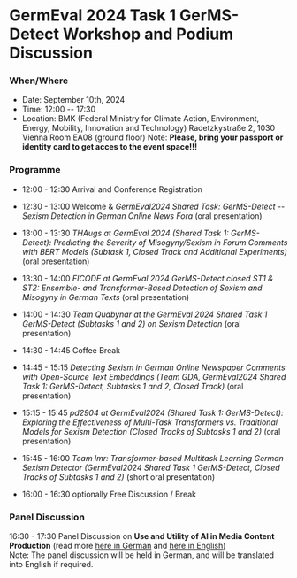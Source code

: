 # GermEval 2024 Task 1 GerMS-Detect Workshop and Podium Discussion

### When/Where

* Date: September 10th, 2024
* Time: 12:00 -- 17:30
* Location:
  BMK (Federal Ministry for Climate Action, Environment, Energy, Mobility, Innovation and Technology)
  Radetzkystraße 2, 1030 Vienna
  Room EA08 (ground floor)
  Note: **Please, bring your passport or identity card to get acces to the event space!!!**


### Programme

* 12:00 - 12:30 Arrival and Conference Registration
* 12:30 - 13:00 Welcome & *GermEval2024 Shared Task: GerMS-Detect -- Sexism Detection in German Online News Fora* (oral presentation)
* 13:00 - 13:30 *THAugs at GermEval 2024 (Shared Task 1: GerMS-Detect): Predicting the Severity of Misogyny/Sexism in Forum Comments with BERT Models (Subtask 1, Closed Track and Additional Experiments)* (oral presentation)
* 13:30 - 14:00 *FICODE at GermEval 2024 GerMS-Detect closed ST1 & ST2: Ensemble- and Transformer-Based Detection of Sexism and Misogyny in German Texts* (oral presentation)
* 14:00 - 14:30 *Team Quabynar at the GermEval 2024 Shared Task 1 GerMS-Detect (Subtasks 1 and 2) on Sexism Detection* (oral presentation)
* 14:30 - 14:45 Coffee Break
* 14:45 - 15:15 *Detecting Sexism in German Online Newspaper Comments with Open-Source Text Embeddings (Team GDA, GermEval2024 Shared Task 1: GerMS-Detect, Subtasks 1 and 2, Closed Track)* (oral presentation)
* 15:15 - 15:45 *pd2904 at GermEval2024 (Shared Task 1: GerMS-Detect): Exploring the Effectiveness of Multi-Task Transformers vs. Traditional Models for Sexism Detection (Closed Tracks of Subtasks 1 and 2)* (oral presentation)
* 15:45 - 16:00 *Team lmr: Transformer-based Multitask Learning German Sexism Detector (GermEval2024 Shared Task 1 GerMS-Detect, Closed Tracks of Subtasks 1 and 2)* (short oral presentation)

* 16:00 - 16:30 optionally Free Discussion / Break
  
### Panel Discussion

16:30 - 17:30 Panel Discussion on **Use and Utility of AI in Media Content Production** (read more [here in German](./Podiumsdiskussion-Ankuendigung.md) and [here in English](./Podiumsdiskussion-Ankuendigung-EN.md))<br>
Note: The panel discussion will be held in German, and will be  translated into English if required.

